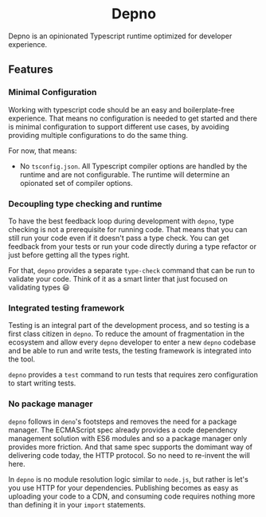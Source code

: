 # <center>Depno</center>

Depno is an opinionated Typescript runtime optimized for developer experience.

## Features

### Minimal Configuration

Working with typescript code should be an easy and boilerplate-free experience. That means no configuration is needed to get started and there is minimal configuration to support different use cases, by avoiding providing multiple configurations to do the same thing.

For now, that means:

- No `tsconfig.json`. All Typescript compiler options are handled by the runtime and are not configurable. The runtime will determine an opionated set of compiler options.

### Decoupling type checking and runtime

To have the best feedback loop during development with `depno`, type checking is not a prerequisite for running code. That means that you can still run your code even if it doesn't pass a type check. You can get feedback from your tests or run your code directly during a type refactor or just before getting all the types right.

For that, `depno` provides a separate `type-check` command that can be run to validate your code. Think of it as a smart linter that just focused on validating types :smiley:

### Integrated testing framework

Testing is an integral part of the development process, and so testing is a first class citizen in `depno`. To reduce the amount of fragmentation in the ecosystem and allow every `depno` developer to enter a new `depno` codebase and be able to run and write tests, the testing framework is integrated into the tool.

`depno` provides a `test` command to run tests that requires zero configuration to start writing tests.

### No package manager

`depno` follows in `deno`'s footsteps and removes the need for a package manager. The ECMAScript spec already provides a code dependency management solution with ES6 modules and so a package manager only provides more friction. And that same spec supports the domimant way of delivering code today, the HTTP protocol. So no need to re-invent the will here.

In `depno` is no module resolution logic similar to `node.js`, but rather is let's you use HTTP for your dependencies. Publishing becomes as easy as uploading your code to a CDN, and consuming code requires nothing more than defining it in your `import` statements.
